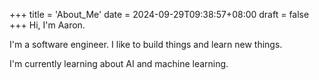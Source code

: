 +++
title = 'About_Me'
date = 2024-09-29T09:38:57+08:00
draft = false
+++
Hi, I'm Aaron.

I'm a software engineer. I like to build things and learn new things.

I'm currently learning about AI and machine learning.
